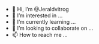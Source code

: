 - 👋 Hi, I’m @Jeraldvitrog
- 👀 I’m interested in ...
- 🌱 I’m currently learning ...
- 💞️ I’m looking to collaborate on ...
- 📫 How to reach me ...

<!---
Jeraldvitrog/Jeraldvitrog is a ✨ special ✨ repository because its `README.md` (this file) appears on your GitHub profile.
You can click the Preview link to take a look at your changes.
--->
